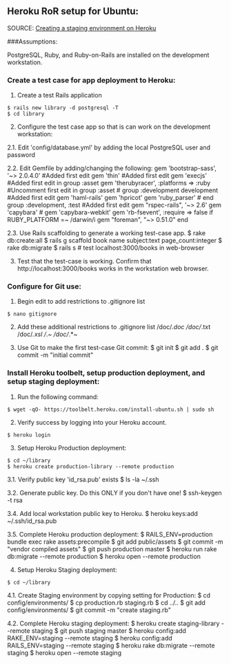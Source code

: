 ## Heroku RoR setup for Ubuntu:

SOURCE: [Creating a staging environment on Heroku](http://www.johnplummer.com/tag/staging)

###Assumptions:

  PostgreSQL, Ruby, and Ruby-on-Rails are installed on the development workstation.

### Create a test case for app deployment to Heroku:

  1. Create a test Rails application

    $ rails new library -d postgresql -T
    $ cd library
  
  2. Configure the test case app so that is can work on the development workstation:
  
  2.1. Edit 'config/database.yml' by adding the local PostgreSQL user and password
    
  2.2. Edit Gemfile by adding/changing the following:
    gem 'bootstrap-sass', '~> 2.0.4.0' #Added first edit
    gem 'thin'   #Added first edit
  	gem 'execjs'   #Added first edit in group :asset
   	gem 'therubyracer', :platforms => :ruby  #Uncomment first edit  in group :asset
      # group :development development #Added first edit
      gem 'haml-rails'
      gem 'hpricot'
      gem 'ruby_parser'
      # end
    group :development, :test #Added first edit
      gem "rspec-rails", '~> 2.6'
      gem 'capybara'
      # gem 'capybara-webkit'
      gem 'rb-fsevent', :require => false if RUBY_PLATFORM =~ /darwin/i
      gem "foreman", "~> 0.51.0"
    end
    
  2.3. Use Rails scaffolding to generate a working test-case app.
    $ rake db:create:all
    $ rails g scaffold book name subject:text page_count:integer
    $ rake db:migrate
    $ rails s # test localhost:3000/books in web-browser
    	
  3. Test that the test-case is working. Confirm that http://localhost:3000/books works in the workstation web browser.


### Configure for Git use:

  1. Begin edit to add restrictions to .gitignore list

    $ nano gitignore 

  2. Add these additional restrictions to .gitignore list
    /doc/*.doc
    /doc/*.txt
    /doc/*.xsl
    /*.*~
    /doc/*.*~
  
  3. Use Git to make the first test-case Git commit:
    $ git init
    $ git add .
    $ git commit -m "initial commit"
  
### Install Heroku toolbelt, setup production deployment, and setup staging deployment:

  1. Run the following command:

    $ wget -qO- https://toolbelt.heroku.com/install-ubuntu.sh | sudo sh

  2. Verify success by logging into your Heroku account.
  
    $ heroku login
  
  3. Setup Heroku Production deployment:

    $ cd ~/library
    $ heroku create production-library --remote production

  3.1. Verify public key 'id_rsa.pub' exists
    $ ls -la ~/.ssh 
    
  3.2. Generate public key. Do this ONLY if you don't have one!
    $ ssh-keygen -t rsa 
  
  3.4. Add local workstation public key to Heroku.
    $ heroku keys:add ~/.ssh/id_rsa.pub

  3.5. Complete Heroku production deployment:
    $ RAILS_ENV=production bundle exec rake assets:precompile
    $ git add public/assets
    $ git commit -m "vendor compiled assets"
    $ git push production master
    $ heroku run rake db:migrate --remote production
    $ heroku open --remote production

  4. Setup Heroku Staging deployment:

    $ cd ~/library

  4.1. Create Staging environment by copying setting for Production:
    $ cd config/environments/
    $ cp production.rb staging.rb
    $ cd ../..
    $ git add config/environments/
    $ git commit -m "create staging.rb"
    
  
  4.2. Complete Heroku staging deployment:
    $ heroku create staging-library --remote staging
    $ git push staging master
    $ heroku config:add RAKE_ENV=staging --remote staging
    $ heroku config:add RAILS_ENV=staging --remote staging
    $ heroku rake db:migrate --remote staging
    $ heroku open --remote staging
